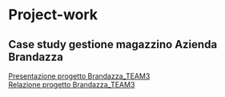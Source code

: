 <h1>Project-work</h1>

<h2>Case study gestione magazzino Azienda Brandazza</h2>
<a href="https://github.com/FrancescoSanti96/project-work/files/6877377/Presentazione.progetto.Brandazza_TEAM3.pdf">Presentazione progetto Brandazza_TEAM3</a></br>
<a href="https://github.com/FrancescoSanti96/project-work/files/6877385/Relazione.progetto.Brandazza_TEAM3.pdf">Relazione progetto Brandazza_TEAM3</a>



